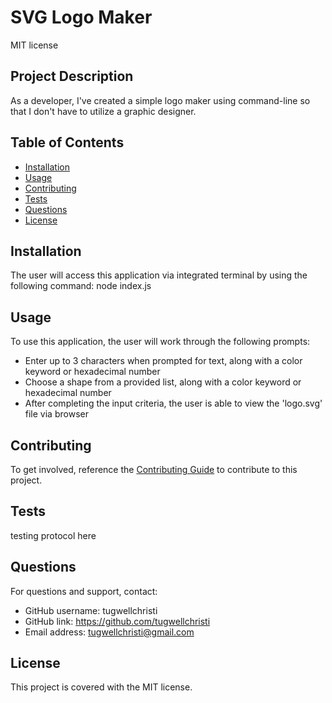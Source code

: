 # SVG Logo Maker
  MIT license

## Project Description
 As a developer, I've created a simple logo maker using command-line so that I don't have to utilize a graphic designer.

## Table of Contents
- [Installation](#installation)
- [Usage](#usage)
- [Contributing](#contributing)
- [Tests](#tests)
- [Questions](#questions)
- [License](#licence)


## Installation
The user will access this application via integrated terminal by using the following command: 
node index.js

## Usage
To use this application, the user will work through the following prompts: 
- Enter up to 3 characters when prompted for text, along with a color keyword or hexadecimal number
- Choose a shape from a provided list, along with a color keyword or hexadecimal number
- After completing the input criteria, the user is able to view the 'logo.svg' file via browser
 

## Contributing
To get involved, reference the [Contributing Guide](https://docs.github.com/en/get-started/quickstart/contributing-to-projects) to contribute to this project. 

## Tests
testing protocol here

## Questions
For questions and support, contact:
- GitHub username: tugwellchristi
- GitHub link: https://github.com/tugwellchristi
- Email address: tugwellchristi@gmail.com

## License 
This project is covered with the MIT license.
